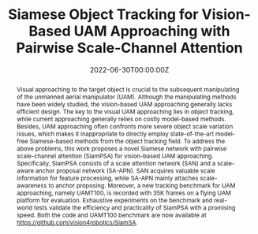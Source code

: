 ---
title: "Siamese Object Tracking for Vision-Based UAM Approaching with Pairwise Scale-Channel Attention"
authors:
- Guangze Zheng
- Changhong Fu
- admin
- Bowen Li
- Geng Lu
- Jia Pan

date: "2022-06-30T00:00:00Z"
doi: ""

# Schedule page publish date (NOT publication's date).意思是网页将上线的时间
publishDate: "2022-06-30T00:00:00Z"

# Publication type.
# Legend: 0 = Uncategorized; 1 = Conference paper; 2 = Journal article;
# 3 = Preprint / Working Paper; 4 = Report; 5 = Book; 6 = Book section;
# 7 = Thesis; 8 = Patent
publication_types: ["1"]

# Publication name and optional abbreviated publication name.
publication: In Proceedings of the IEEE/RSJ International Conference on Intelligent Robots and Systems (IROS), Kyoto, Japan, pp. 10486-10492, 2022. 
publication_short: "IROS 2022"

abstract: Visual approaching to the target object is crucial to the subsequent manipulating of the unmanned aerial manipulator (UAM). Although the manipulating methods have been widely studied, the vision-based UAM approaching generally lacks efficient design. The key to the visual UAM approaching lies in object tracking, while current approaching generally relies on costly model-based methods. Besides, UAM approaching often confronts more severe object scale variation issues, which makes it inappropriate to directly employ state-of-the-art model-free Siamese-based methods from the object tracking field. To address the above problems, this work proposes a novel Siamese network with pairwise scale-channel attention (SiamPSA) for vision-based UAM approaching. Specifically, SiamPSA consists of a scale attention network (SAN) and a scale-aware anchor proposal network (SA-APN). SAN acquires valuable scale information for feature processing, while SA-APN mainly attaches scale-awareness to anchor proposing. Moreover, a new tracking benchmark for UAM approaching, namely UAMT100, is recorded with 35K frames on a flying UAM platform for evaluation. Exhaustive experiments on the benchmark and real-world tests validate the efficiency and practicality of SiamPSA with a promising speed. Both the code and UAMT100 benchmark are now available at https://github.com/vision4robotics/SiamSA.
# Summary. An optional shortened abstract.
# 

tags:
- Unmanned aerial manipulator
- UAM approaching
- Visual tracking
featured: false

links:
#- name: Custom Link
#  url: http://example.org
url_pdf: https://ieeexplore.ieee.org/abstract/document/9982189
url_code: https://github.com/vision4robotics/SiamSA
url_dataset: ''
url_poster: ''
url_project: ''
url_slides: ''
url_source: ''
url_video: https://github.com/vision4robotics/SiamSA
# Featured image
# To use, add an image named `featured.jpg/png` to your page's folder. 
image:
  caption: ""
  focal_point: ""
  preview_only: false

# Associated Projects (optional).
#   Associate this publication with one or more of your projects.
#   Simply enter your project's folder or file name without extension.
#   E.g. `internal-project` references `content/project/internal-project/index.md`.
#   Otherwise, set `projects: []`.
# projects:
# - internal-project

# Slides (optional).
#   Associate this publication with Markdown slides.
#   Simply enter your slide deck's filename without extension.
#   E.g. `slides: "example"` references `content/slides/example/index.md`.
#   Otherwise, set `slides: ""`.
# slides: example
---